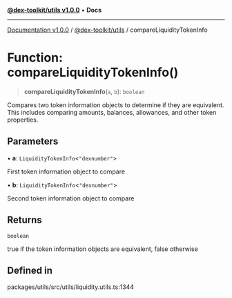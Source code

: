 [**@dex-toolkit/utils v1.0.0**](../README.md) • **Docs**

***

[Documentation v1.0.0](../../../packages.md) / [@dex-toolkit/utils](../README.md) / compareLiquidityTokenInfo

# Function: compareLiquidityTokenInfo()

> **compareLiquidityTokenInfo**(`a`, `b`): `boolean`

Compares two token information objects to determine if they are equivalent.
This includes comparing amounts, balances, allowances, and other token properties.

## Parameters

• **a**: `LiquidityTokenInfo`\<`"dexnumber"`\>

First token information object to compare

• **b**: `LiquidityTokenInfo`\<`"dexnumber"`\>

Second token information object to compare

## Returns

`boolean`

true if the token information objects are equivalent, false otherwise

## Defined in

packages/utils/src/utils/liquidity.utils.ts:1344
